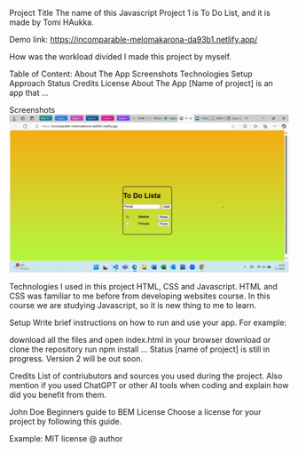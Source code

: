 Project Title
The name of this Javascript Project 1 is To Do List, and it is made by Tomi HAukka.

Demo link:
https://incomparable-melomakarona-da93b1.netlify.app/

How was the workload divided
I made this project by myself.

Table of Content:
About The App
Screenshots
Technologies
Setup
Approach
Status
Credits
License
About The App
[Name of project] is an app that ...

Screenshots
![alt text](ToDoLista.jpg)


Technologies
I used in this project HTML, CSS and Javascript. HTML and CSS was familiar to me before from developing websites course. In this course we are studying Javascript, so it is new thing to me to learn.

Setup
Write brief instructions on how to run and use your app. For example:

download all the files and open index.html in your browser
download or clone the repository
run npm install
...
Status
[name of project] is still in progress. Version 2 will be out soon.

Credits
List of contriubutors and sources you used during the project. Also mention if you used ChatGPT or other AI tools when coding and explain how did you benefit from them.

John Doe
Beginners guide to BEM
License
Choose a license for your project by following this guide.

Example: MIT license @ author